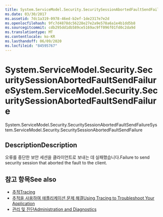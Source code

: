 ```yaml
---
title: System.ServiceModel.Security.SecuritySessionAbortedFaultSendFailure
ms.date: 03/30/2017
ms.assetid: 7dc1a319-0978-46ed-b2ef-1de2317e7e2d
ms.openlocfilehash: 9fc7d4878dc56228e27e2a9e578a6a1e4b1dd5b8
ms.sourcegitcommit: cdb295dd1db589ce5169ac9ff096f01fd0c2da9d
ms.translationtype: MT
ms.contentlocale: ko-KR
ms.lasthandoff: 06/09/2020
ms.locfileid: "84595767"
---
```

# <a name="systemservicemodelsecuritysecuritysessionabortedfaultsendfailure"></a><span data-ttu-id="e9b12-102">System.ServiceModel.Security.SecuritySessionAbortedFaultSendFailure</span><span class="sxs-lookup"><span data-stu-id="e9b12-102">System.ServiceModel.Security.SecuritySessionAbortedFaultSendFailure</span></span>
<span data-ttu-id="e9b12-103">System.ServiceModel.Security.SecuritySessionAbortedFaultSendFailure</span><span class="sxs-lookup"><span data-stu-id="e9b12-103">System.ServiceModel.Security.SecuritySessionAbortedFaultSendFailure</span></span>  
  
## <a name="description"></a><span data-ttu-id="e9b12-104">Description</span><span class="sxs-lookup"><span data-stu-id="e9b12-104">Description</span></span>  
 <span data-ttu-id="e9b12-105">오류를 중단한 보안 세션을 클라이언트로 보내는 데 실패했습니다.</span><span class="sxs-lookup"><span data-stu-id="e9b12-105">Failure to send security session that aborted the fault to the client.</span></span>  
  
## <a name="see-also"></a><span data-ttu-id="e9b12-106">참고 항목</span><span class="sxs-lookup"><span data-stu-id="e9b12-106">See also</span></span>

- [<span data-ttu-id="e9b12-107">추적</span><span class="sxs-lookup"><span data-stu-id="e9b12-107">Tracing</span></span>](index.md)
- [<span data-ttu-id="e9b12-108">추적을 사용하여 애플리케이션 문제 해결</span><span class="sxs-lookup"><span data-stu-id="e9b12-108">Using Tracing to Troubleshoot Your Application</span></span>](using-tracing-to-troubleshoot-your-application.md)
- [<span data-ttu-id="e9b12-109">관리 및 진단</span><span class="sxs-lookup"><span data-stu-id="e9b12-109">Administration and Diagnostics</span></span>](../index.md)
